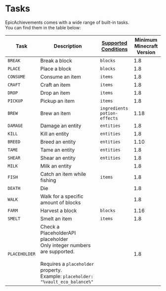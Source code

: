 # Tasks

EpicAchievements comes with a wide range of built-in tasks. <br/>
You can find them in the table below:

| Task          | Description                                                                                                                                                              | [Supported Conditions](http://localhost:3000/epicachievements/configuration/conditions) | Minimum Minecraft Version |
|---------------|--------------------------------------------------------------------------------------------------------------------------------------------------------------------------|-----------------------------------------------------------------------------------------|---------------------------|
| `BREAK`       | Break a block                                                                                                                                                            | `blocks`                                                                                | 1.8                       |
| `PLACE`       | Place a block                                                                                                                                                            | `blocks`                                                                                | 1.8                       |
| `CONSUME`     | Consume an item                                                                                                                                                          | `items`                                                                                 | 1.8                       |
| `CRAFT`       | Craft an item                                                                                                                                                            | `items`                                                                                 | 1.8                       |
| `DROP`        | Drop an item                                                                                                                                                             | `items`                                                                                 | 1.8                       |
| `PICKUP`      | Pickup an item                                                                                                                                                           | `items`                                                                                 | 1.8                       |
| `BREW`        | Brew an item                                                                                                                                                             | `ingredients`<br/>`potion-effects`                                                      | 1.18                      |
| `DAMAGE`      | Damage an entity                                                                                                                                                         | `entities`                                                                              | 1.8                       |
| `KILL`        | Kill an entity                                                                                                                                                           | `entities`                                                                              | 1.8                       |
| `BREED`       | Breed an entity                                                                                                                                                          | `entities`                                                                              | 1.10                      |
| `TAME`        | Tame an entity                                                                                                                                                           | `entities`                                                                              | 1.8                       |
| `SHEAR`       | Shear an entity                                                                                                                                                          | `entities`                                                                              | 1.8                       |
| `MILK`        | Milk an entity                                                                                                                                                           |                                                                                         | 1.8                       |
| `FISH`        | Catch an item while fishing                                                                                                                                              | `items`                                                                                 | 1.8                       |
| `DEATH`       | Die                                                                                                                                                                      |                                                                                         | 1.8                       |
| `WALK`        | Walk for a specific amount of blocks                                                                                                                                     |                                                                                         | 1.8                       |
| `FARM`        | Harvest a block                                                                                                                                                          | `blocks`                                                                                | 1.16                      |
| `SMELT`       | Smelt an item                                                                                                                                                            | `items`                                                                                 | 1.8                       |
| `PLACEHOLDER` | Check a PlaceholderAPI placeholder<br/>Only integer numbers are supported.<br/><br/>Requires a `placeholder` property.<br/>Example: `placeholder: "%vault_eco_balance%"` |                                                                                         | 1.8                       |

